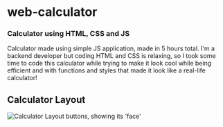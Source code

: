 <h1>web-calculator</h1>
<h3>Calculator using HTML, CSS and JS</h3>

<div>Calculator made using simple JS application, made in 5 hours total. I'm a backend developer but coding HTML and CSS is relaxing, so I took some time to code this calculator while trying to make it look cool while being efficient and with functions and styles that made it look like a real-life calculator!<br>
  
  <h2>Calculator Layout</h2>
  <div>
    <img src="https://github.com/deveju/web-calculator/assets/117952692/afefa5bb-24db-430b-b2a3-0de8b9fa77d0" alt="Calculator Layout buttons, showing its 'face'">
  </div>
</div>

